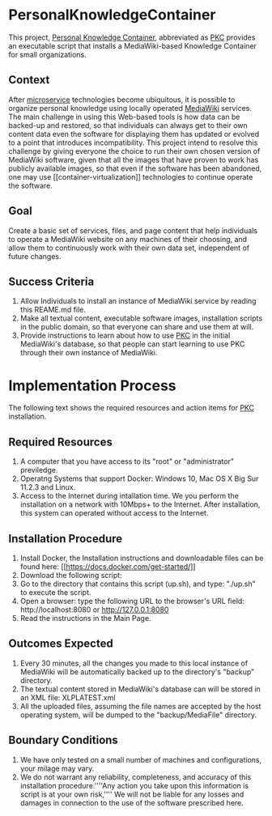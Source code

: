 # PersonalKnowledgeContainer
This project, [Personal Knowledge Container], abbreviated as [PKC] provides an executable script that installs a MediaWiki-based Knowledge Container for small organizations.

## Context
After [microservice] technologies become ubiquitous, it is possible to organize personal knowledge using locally operated [MediaWiki] services. The main challenge in using this Web-based tools is how data can be backed-up and restored, so that individuals can always get to their own content data even the software for displaying them has updated or evolved to a point that introduces incompatibility. This project intend to resolve this challenge by giving everyone the choice to run their own chosen version of MediaWiki software, given that all the images that have proven to work has publicly available images, so that even if the software has been abandoned, one may use [[container-virtualization]] technologies to continue operate the software.

## Goal
Create a basic set of services, files, and page content that help individuals to operate a MediaWiki website on any machines of their choosing, and allow them to continuously work with their own data set, independent of future changes.

## Success Criteria
1. Allow Individuals to install an instance of MediaWiki service by reading this REAME.md file.
2. Make all textual content, executable software images, installation scripts in the public domain, so that everyone can share and use them at will.
3. Provide instructions to learn about how to use [PKC] in the initial MediaWiki's database, so that people can start learning to use PKC through their own instance of MediaWiki.

# Implementation Process
The following text shows the required resources and action items for [PKC] installation.

## Required Resources
1. A computer that you have access to its "root" or "administrator" previledge.
2. Operatng Systems that support Docker: Windows 10, Mac OS X Big Sur 11.2.3 and Linux.
3. Access to the Internet during intallation time. We you perform the installation on a network with 10Mbps+ to the Internet. After installation, this system can operated without access to the Internet.

## Installation Procedure
1. Install Docker, the Installation instructions and downloadable files can be found here: [[https://docs.docker.com/get-started/]]
2. Download the following script:
3. Go to the directory that contains this script (up.sh), and type: "./up.sh" to execute the script.
4. Open a browser: type the following URL to the browser's URL field: http://localhost:8080 or http://127.0.0.1:8080
5. Read the instructions in the Main Page.

## Outcomes Expected
1. Every 30 minutes, all the changes you made to this local instance of MediaWiki will be automatically backed up to the directory's "backup" directory.
2. The textual content stored in MediaWiki's database can will be stored in an XML file: XLPLATEST.xml
3. All the uploaded files, assuming the file names are accepted by the host operating system, will be dumped to the "backup/MediaFile" directory.

## Boundary Conditions
1. We have only tested on a small number of machines and configurations, your milage may vary.
2. We do not warrant any reliability, completeness, and accuracy of this installation procedure.''''Any action you take upon this information is script is at your own risk,'''' We will not be liable for any losses and damages in connection to the use of the software prescribed here. 


[Personal Knowledge Container]: https://github.com/benkoo/PersonalKnowledgeContainer/edit/main/README.md
[PKC]: https://github.com/benkoo/PersonalKnowledgeContainer/edit/main/README.md
[microservice]: https://www.bmc.com/blogs/microservices-architecture/
[MediaWiki]: https://www.mediawiki.org/wiki/MediaWiki
